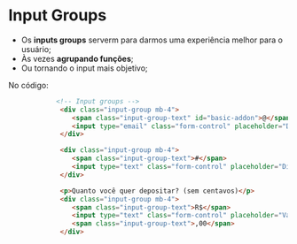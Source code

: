 # Input Groups
- Os **inputs groups** serverm para darmos uma experiência melhor para o usuário;
- Às vezes **agrupando funções**;
- Ou tornando o input mais objetivo;

No código:
~~~html
            <!-- Input groups -->
             <div class="input-group mb-4">
                <span class="input-group-text" id="basic-addon">@</span>
                <input type="email" class="form-control" placeholder="Digite seu e-mail">
             </div>

             <div class="input-group mb-4">
                <span class="input-group-text">#</span>
                <input type="text" class="form-control" placeholder="Digite seu usuário">
             </div>

             <p>Quanto você quer depositar? (sem centavos)</p>
             <div class="input-group mb-4">
                <span class="input-group-text">R$</span>
                <input type="text" class="form-control" placeholder="Valor">
                <span class="input-group-text">,00</span>
             </div>
~~~